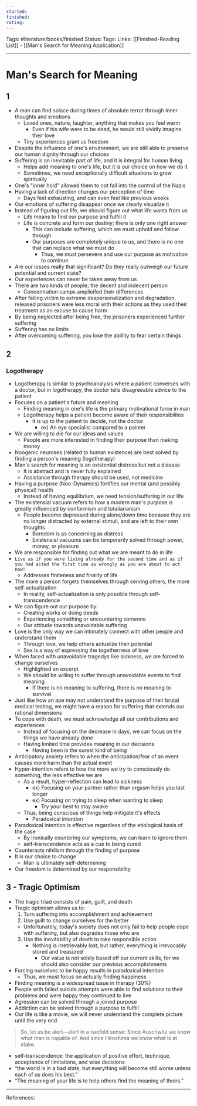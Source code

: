 ```yaml
---
started:
finished:
rating:
---
```

Tags: #literature/books/finished 
Status:
Tags:
Links: [[Finished-Reading List]] - [[Man's Search for Meaning Application]]
___
# Man's Search for Meaning
## 1
- A man can find solace during times of absolute terror through inner thoughts and emotions
	- Loved ones, nature, laughter, anything that makes you feel warm
		- Even if his wife were to be dead, he would still vividly imagine their love
	- Tiny experiences grant us freedom
- Despite the influence of one's environment, we are still able to preserve our human dignity through our choices
- Suffering is an inevitable part of life, and it is integral for human living
	- Helps add meaning to one's life, but it is our choice on how we do it
	- Sometimes, we need exceptionally difficult situations to grow spiritually
- One's "inner hold" allowed them to not fall into the control of the Nazis 
- Having a lack of direction changes our perception of time
	- Days feel exhausting, and can even feel like previous weeks
- Our emotions of suffering disappear once we clearly visualize it
- Instead of figuring out life, we should figure out what life wants from us
	- Life means to find our purpose and fulfill it
	- Life is concrete and form our destiny; there is only one right answer
		- This can include suffering, which we must uphold and follow through
		- Our purposes are completely unique to us, and there is no one that can replace what we must do
			- Thus, we must persevere and use our purpose as motivation to continue
- Are our losses really that significant? Do they really outweigh our future potential and current state?
- Our experiences can never be taken away from us
- There are two kinds of people; the decent and indecent person
	- Concentration camps amplieifed their differences
- After falling victim to extreme despersonalization and degradation, released prisoners were less moral with their actions as they used their treatment as an excuse to cause harm
- By being neglected after being free, the prisoners experienced further suffering
- Suffering has no limits
- After overcoming suffering, you lose the abillity to fear certain things
## 2
### Logotherapy
- Logotherapy is similar to psychoanalysis where a patient converses with a doctor, but in logotherapy, the doctor tells disagreeable advice to the patient
- Focuses on a patient's future and meaning
	- Finding meaning in one's life is the primary motivational force in man
	- Logotherapy helps a patient become aware of their responsibilites
		- It is up to the patient to decide, not the doctor
			- ex) An eye specialist compared to a painter
- We are willing to die for our ideas and values
	- People are more interested in finding their purpose than making money
- Noogenic neuroses (related to human existence) are best solved by finding a person's meaning (logotherapy)
- Man's search for meaning is an existential distress but not a disease
	- It is abstract and is never fully explained
	- Assistance through therapy should be used, not medicine
- Having a purpose (Noo-Dynamics) fortifies our mental (and possibly physical) health
	- Instead of having equilibrium, we need tension/suffering in our life
- The existensial vacuum refers to how a modern man's purpose is greatly influenced by conformism and totaliarianism
	- People become depressed during alone/down time because they are no longer distracted by external stimuli, and are left to their own thoughts
		- Boredom is as concerning as distress
		- Existensial vacuums can be temporarily solved through power, money, or pleasure
- We are responsible for finding out what we are meant to do in life
- `Live as if you were living already for the second time and as if you had acted the first time as wrongly as you are about to act now!`
	- Addresses finiteness and finality of life
- The more a person forgets themselves through serving others, the more self-actualization
	- In reality, self-actualization is only possible through self-transcendence
- We can figure out our purpose by:
	- Creating works or doing deeds
	- Experiencing something or encountering someone
	- Our attitude towards unavoidable suffering
- Love is the only way we can intimately connect with other people and understand them
	- Through love, we help others actualize their potential
	- Sex is a way of expressing the togetherness of love
- When faced with unavoidable tragedys like sickness, we are forced to change ourselves
	- Highlighted an excerpt
	- We should be willing to suffer through unavoidable events to find meaning
		- If there is no meaning to suffering, there is no meaning to survival
- Just like how an ape may not understand the purpose of their brutal medical testing, we might have a reason for suffering that extends our rational dimensions
- To cope with death, we must acknowledge all our contributions and experiences
	- Instead of focusing on the decrease in days, we can focus on the things we have already done
	- Having limited time provides meaning in our decisions
		- Having been is the surest kind of being
- Anticipatory anxiety refers to when the anticipation/fear of an event causes more harm than the actual event
- Hyper-intention refers to how the more we try to consciously do something, the less effective we are
	- As a result, hyper-reflection can lead to sickness
		- ex) Focusing on your partner rather than orgasm helps you last longer
		- ex) Focusing on trying to sleep when wanting to sleep
			- Try your best to stay awake
	- Thus, being conscious of things help mitigate it's effects
		- Paradoxical intention
- Paradoxical intention is effective regardless of the etiological basis of the case
	- By ironically countering our symptoms, we can learn to ignore them
	- self-transcendence acts as a cue to being cured
- Counteracts nihilism through the finding of purpose
- It is our choice to change
	- Man is ultimately self-determining
- Our freedom is determined by our responsibility
## 3 - Tragic Optimism
- The tragic triad consists of pain, guilt, and death
- Tragic optimism allows us to:
	1. Turn suffering into accomplishment and achievement
	2. Use guilt to change ourselves for the better
	- Unfortunately, today's society does not only fail to help people cope with suffering, but also degrades those who are
	3. Use the inevitability of death to take responsible action
		- Nothing is irretrievably lost, but rather, everything is irrevocably stored and treasured
			- Our value is not solely based off our current skills, for we should also consider our previous accomplishments
- Forcing ourselves to be happy results in paradoxical intention
	- Thus, we must focus on actually finding happiness
- Finding meaning is a widespread issue in therapy (30%)
- People with failed suicide attempts were able to find solutions to their problems and were happy they continued to live
- Agression can be solved through a joined purpose
- Addiction can be solved through a purpose to fulfill
- Our life is like a movie, we will never understand the complete picture until the very end
> So, let us be alert—alert in a twofold sense: Since Auschwitz we know what man is capable of. And since Hiroshima we know what is at stake.
- self-transcendence: the application of positive effort, technique, acceptance of limitations, and wise decisions
- “the world is in a bad state, but everything will become still worse unless each of us does his best.”
-  “The meaning of your life is to help others find the meaning of theirs.”
___
References: